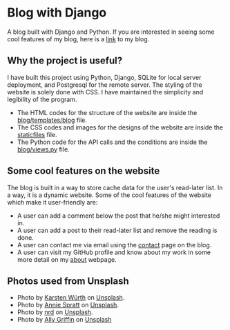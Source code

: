 # Blog with Django

A blog built with Django and Python. If you are interested in seeing some cool features of my blog, here is a [link](https://arsh-django-blog.vercel.app/) to my blog.

## Why the project is useful?

I have built this project using Python, Django, SQLite for local server deployment, and Postgresql for the remote server. The styling of the website is solely done with CSS.
I have maintained the simplicity and legibility of the program. 

+ The HTML codes for the structure of the website are inside the [blog/templates/blog](https://github.com/ArshdeepKaurArora/Arsh_Django_Blog/tree/main/blog/templates/blog) file.
+ The CSS codes and images for the designs of the website are inside the [staticfiles](https://github.com/ArshdeepKaurArora/Arsh_Django_Blog/tree/main/staticfiles) file.
+ The Python code for the API calls and the conditions are inside the [blog/views.py](https://github.com/ArshdeepKaurArora/Arsh_Django_Blog/blob/main/blog/views.py) file.

## Some cool features on the website

The blog is built in a way to store cache data for the user's read-later list. In a way, it is a dynamic website.
Some of the cool features of the website which make it user-friendly are:

+ A user can add a comment below the post that he/she might interested in.
+ A user can add a post to their read-later list and remove the reading is done.
+ A user can contact me via email using the [contact](https://arsh-django-blog.vercel.app/contact) page on the blog.
+ A user can visit my GitHub profile and know about my work in some more detail on my [about](https://arsh-django-blog.vercel.app/about) webpage.


## Photos used from Unsplash

+ Photo by [Karsten Würth](https://unsplash.com/@karsten_wuerth?utm_source=unsplash&utm_medium=referral&utm_content=creditCopyText) on [Unsplash](https://unsplash.com/photos/h66Vlx8MHmo?utm_source=unsplash&utm_medium=referral&utm_content=creditCopyText).
+ Photo by [Annie Spratt](https://unsplash.com/@anniespratt?utm_source=unsplash&utm_medium=referral&utm_content=creditCopyText) on [Unsplash](https://unsplash.com/photos/goholCAVTRs?utm_source=unsplash&utm_medium=referral&utm_content=creditCopyText).
+ Photo by [nrd](https://unsplash.com/@nicotitto?utm_source=unsplash&utm_medium=referral&utm_content=creditCopyText) on [Unsplash](https://unsplash.com/photos/c3tNiAb098I?utm_source=unsplash&utm_medium=referral&utm_content=creditCopyText).
+ Photo by [Ally Griffin](https://unsplash.com/ja/@pixel_goods?utm_source=unsplash&utm_medium=referral&utm_content=creditCopyText) on [Unsplash](https://unsplash.com/photos/8sfo-6kQXeA?utm_source=unsplash&utm_medium=referral&utm_content=creditCopyText)
  
  
  
  

  
  

